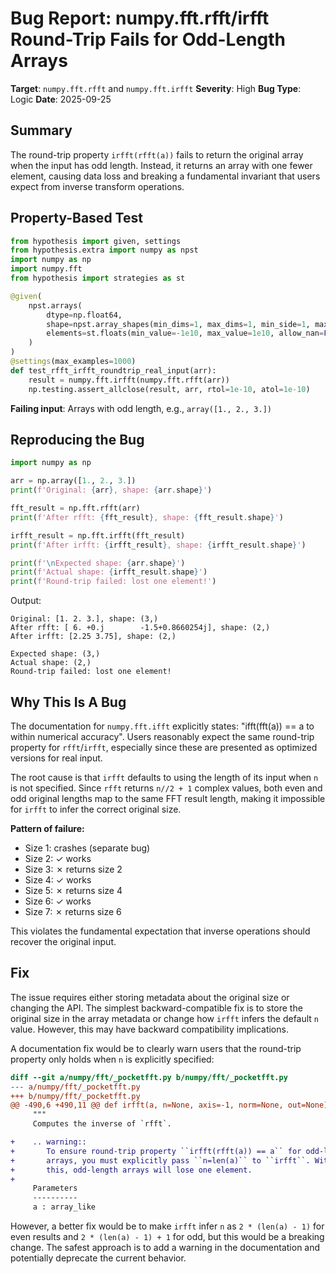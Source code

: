 # Bug Report: numpy.fft.rfft/irfft Round-Trip Fails for Odd-Length Arrays

**Target**: `numpy.fft.rfft` and `numpy.fft.irfft`
**Severity**: High
**Bug Type**: Logic
**Date**: 2025-09-25

## Summary

The round-trip property `irfft(rfft(a))` fails to return the original array when the input has odd length. Instead, it returns an array with one fewer element, causing data loss and breaking a fundamental invariant that users expect from inverse transform operations.

## Property-Based Test

```python
from hypothesis import given, settings
from hypothesis.extra import numpy as npst
import numpy as np
import numpy.fft
from hypothesis import strategies as st

@given(
    npst.arrays(
        dtype=np.float64,
        shape=npst.array_shapes(min_dims=1, max_dims=1, min_side=1, max_side=100),
        elements=st.floats(min_value=-1e10, max_value=1e10, allow_nan=False, allow_infinity=False)
    )
)
@settings(max_examples=1000)
def test_rfft_irfft_roundtrip_real_input(arr):
    result = numpy.fft.irfft(numpy.fft.rfft(arr))
    np.testing.assert_allclose(result, arr, rtol=1e-10, atol=1e-10)
```

**Failing input**: Arrays with odd length, e.g., `array([1., 2., 3.])`

## Reproducing the Bug

```python
import numpy as np

arr = np.array([1., 2., 3.])
print(f'Original: {arr}, shape: {arr.shape}')

fft_result = np.fft.rfft(arr)
print(f'After rfft: {fft_result}, shape: {fft_result.shape}')

irfft_result = np.fft.irfft(fft_result)
print(f'After irfft: {irfft_result}, shape: {irfft_result.shape}')

print(f'\nExpected shape: {arr.shape}')
print(f'Actual shape: {irfft_result.shape}')
print(f'Round-trip failed: lost one element!')
```

Output:
```
Original: [1. 2. 3.], shape: (3,)
After rfft: [ 6. +0.j        -1.5+0.8660254j], shape: (2,)
After irfft: [2.25 3.75], shape: (2,)

Expected shape: (3,)
Actual shape: (2,)
Round-trip failed: lost one element!
```

## Why This Is A Bug

The documentation for `numpy.fft.ifft` explicitly states: "ifft(fft(a)) == a to within numerical accuracy". Users reasonably expect the same round-trip property for `rfft`/`irfft`, especially since these are presented as optimized versions for real input.

The root cause is that `irfft` defaults to using the length of its input when `n` is not specified. Since `rfft` returns `n//2 + 1` complex values, both even and odd original lengths map to the same FFT result length, making it impossible for `irfft` to infer the correct original size.

**Pattern of failure:**
- Size 1: crashes (separate bug)
- Size 2: ✓ works
- Size 3: ✗ returns size 2
- Size 4: ✓ works
- Size 5: ✗ returns size 4
- Size 6: ✓ works
- Size 7: ✗ returns size 6

This violates the fundamental expectation that inverse operations should recover the original input.

## Fix

The issue requires either storing metadata about the original size or changing the API. The simplest backward-compatible fix is to store the original size in the array metadata or change how `irfft` infers the default `n` value. However, this may have backward compatibility implications.

A documentation fix would be to clearly warn users that the round-trip property only holds when `n` is explicitly specified:

```diff
diff --git a/numpy/fft/_pocketfft.py b/numpy/fft/_pocketfft.py
--- a/numpy/fft/_pocketfft.py
+++ b/numpy/fft/_pocketfft.py
@@ -490,6 +490,11 @@ def irfft(a, n=None, axis=-1, norm=None, out=None):
     """
     Computes the inverse of `rfft`.

+    .. warning::
+       To ensure round-trip property ``irfft(rfft(a)) == a`` for odd-length
+       arrays, you must explicitly pass ``n=len(a)`` to ``irfft``. Without
+       this, odd-length arrays will lose one element.
+
     Parameters
     ----------
     a : array_like
```

However, a better fix would be to make `irfft` infer `n` as `2 * (len(a) - 1)` for even results and `2 * (len(a) - 1) + 1` for odd, but this would be a breaking change. The safest approach is to add a warning in the documentation and potentially deprecate the current behavior.